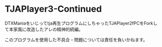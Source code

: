 # TJAPlayer3-Continued

DTXManiaをいじってtja再生プログラムにしちゃったTJAPlayer2fPCをForkして本家風に改造したアレの精神的続編。

このプログラムを使用した不具合・問題については責任を負いかねます。
